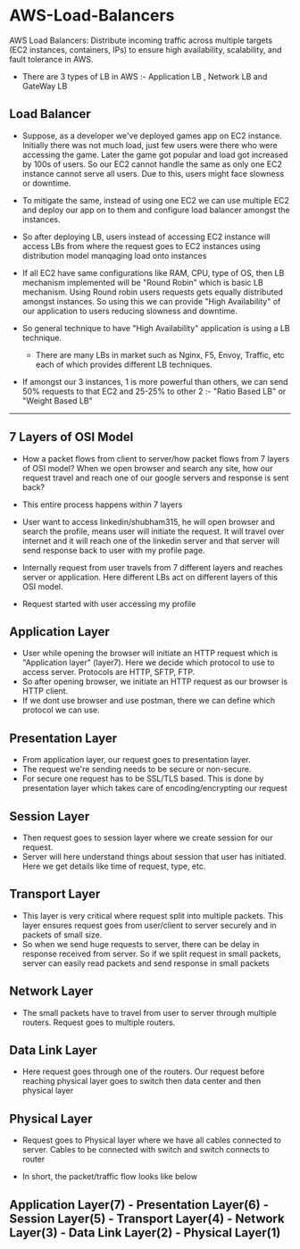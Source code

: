 # AWS-Load-Balancers
AWS Load Balancers: Distribute incoming traffic across multiple targets (EC2 instances, containers, IPs) to ensure high availability, scalability, and fault tolerance in AWS. 

- There are 3 types of LB in AWS :- Application LB , Network LB and GateWay LB

Load Balancer
- 
- Suppose, as a developer we've deployed games app on EC2 instance. Initially there was not much load, just few users were there who were accessing the game. Later the game got popular and load got increased by 100s of users. So our EC2 cannot handle the same as only one EC2 instance cannot serve all users. Due to this, users might face slowness or downtime. 
- To mitigate the same, instead of using one EC2 we can use multiple EC2 and deploy our app on to them and configure load balancer amongst the instances.
- So after deploying LB, users instead of accessing EC2 instance will access LBs from where the request goes to EC2 instances using distribution model manqaging load onto instances
- If all EC2 have same configurations like RAM, CPU, type of OS, then LB mechanism implemented will be "Round Robin" which is basic LB mechanism. Using Round robin users requests gets equally distributed amongst instances. So using this we can provide "High Availability" of our application to users reducing slowness and downtime.
  
- So general technique to have "High Availability" application is using a LB technique. 
  - There are many LBs in market such as Nginx, F5, Envoy, Traffic, etc each of which provides different LB techniques.

- If amongst our 3 instances, 1 is more powerful than others, we can send 50% requests to that EC2 and 25-25% to other 2 :- "Ratio Based LB" or "Weight Based LB"

--------------------------------------------------------------------------------------------------------------------------

7 Layers of OSI Model
-
- How a packet flows from client to server/how packet flows from 7 layers of OSI model? When we open browser and search any site, how our request travel and reach one of our google servers and response is sent back?

- This entire process happens within 7 layers

- User want to access linkedin/shubham315, he will open browser and search the profile, means user will initiate the request. It will travel over internet and it will reach one of the linkedin server and that server will send response back to user with my profile page. 
- Internally request from user travels from 7 different layers and reaches server or application. Here different LBs act on different layers of this OSI model.

- Request started with user accessing my profile

Application Layer
-
  - User while opening the browser will initiate an HTTP request which is "Application layer" (layer7). Here we decide which protocol to use to access server. Protocols are HTTP, SFTP, FTP.
  - So after opening browser, we initiate an HTTP request as our browser is HTTP client.
  - If we dont use browser and use postman, there we can define which protocol we can use.

Presentation Layer
-
  - From application layer, our request goes to presentation layer.
  - The request we're sending needs to be secure or non-secure.
  - For secure one request has to be SSL/TLS based. This is done by presentation layer which takes care of encoding/encrypting our request

Session Layer
-
  - Then request goes to session layer where we create session for our request.
  - Server will here understand things about session that user has initiated. Here we get details like time of request, type, etc.

Transport Layer
-
  - This layer is very critical where request split into multiple packets. This layer ensures request goes from user/client to server securely and in packets of small size.
  - So when we send huge requests to server, there can be delay in response received from server. So if we split request in small packets, server can easily read packets and send response in small packets

Network Layer
-
  - The small packets have to travel from user to server through multiple routers. Request goes to multiple routers.

Data Link Layer
-
  - Here request goes through one of the routers. Our request before reaching physical layer goes to switch then data center and then physical layer

Physical Layer
-
  - Request goes to Physical layer where we have all cables connected to server. Cables to be connected with switch and switch connects to router

- In short, the packet/traffic flow looks like below

Application Layer(7) - Presentation Layer(6) - Session Layer(5) - Transport Layer(4) - Network Layer(3) - Data Link Layer(2) - Physical Layer(1)
-

